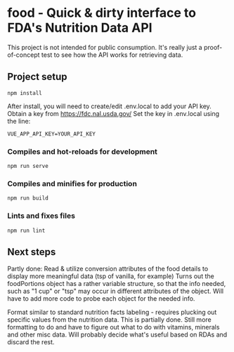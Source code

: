 # food - Quick & dirty interface to FDA's Nutrition Data API

This project is not intended for public consumption. It's really just a proof-of-concept test to see how the API works for retrieving data.

## Project setup
```
npm install
```
After install, you will  need to create/edit .env.local to add your API key. Obtain a key from https://fdc.nal.usda.gov/
Set the key in .env.local using the line:
```
VUE_APP_API_KEY=YOUR_API_KEY
```

### Compiles and hot-reloads for development
```
npm run serve
```

### Compiles and minifies for production
```
npm run build
```

### Lints and fixes files
```
npm run lint
```

## Next steps

Partly done: Read & utilize conversion attributes of the food details to display more meaningful data (tsp of vanilla, for example)
Turns out the foodPortions object has a rather variable structure, so that the info needed, such as "1 cup" or "tsp" may occur in different attributes of the object. Will have to add more code to probe each object for the needed info.

Format similar to standard nutrition facts labeling - requires plucking out specific values from the nutrition data. This is partially done. Still more formatting to do and have to figure out what to do with vitamins, minerals and other misc data. Will probably decide what's useful based on RDAs and discard the rest.
